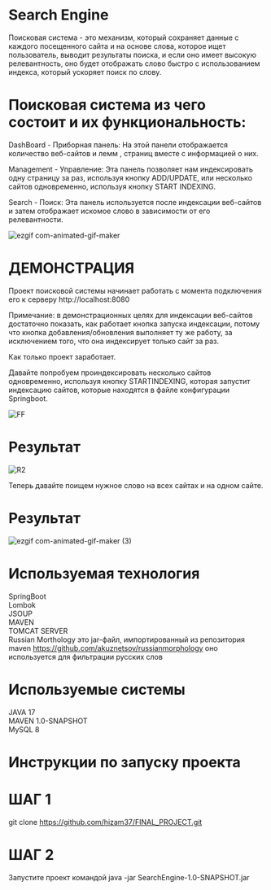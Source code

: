 # Search Engine 

Поисковая система - это механизм, который сохраняет данные с каждого посещенного сайта и на основе слова, которое ищет пользователь, выводит результаты поиска, и если оно имеет высокую релевантность, оно будет отображать слово быстро с использованием индекса, который ускоряет поиск по слову.

# Поисковая система из чего состоит и их функциональность:
DashBoard - Приборная панель: На этой панели отображается количество веб-сайтов и лемм , страниц вместе с информацией о них.<br />

Management - Управление: Эта панель позволяет нам индексировать одну страницу за раз, используя кнопку ADD/UPDATE, или несколько сайтов одновременно, используя кнопку START INDEXING. <br />

Search - Поиск: Эта панель используется после индексации веб-сайтов и затем отображает искомое слово в зависимости от его релевантности. <br />


![ezgif com-animated-gif-maker](https://github.com/hizam37/FINAL_PROJECT/assets/97097637/edfbb585-a263-4d84-989e-eb618c33c51f)


# ДЕМОНСТРАЦИЯ
Проект поисковой системы начинает работать с момента подключения его к серверу http://localhost:8080

Примечание: в демонстрационных целях для индексации веб-сайтов достаточно показать, как работает кнопка запуска индексации, потому что кнопка добавления/обновления выполняет ту же работу, за исключением того, что она индексирует только сайт за раз.

Как только проект заработает.

Давайте попробуем проиндексировать несколько сайтов одновременно, используя кнопку STARTINDEXING, которая запустит индексацию сайтов, которые находятся в файле конфигурации Springboot.

![FF](https://github.com/hizam37/FINAL_PROJECT/assets/97097637/d197dcb5-da1d-4fb1-9f73-eba20c936cd9)


# Результат

![R2](https://github.com/hizam37/FINAL_PROJECT/assets/97097637/ca8ab32a-5422-473a-8f76-03a4d9977b1f)

Теперь давайте поищем нужное слово на всех сайтах и на одном сайте.

# Результат

![ezgif com-animated-gif-maker (3)](https://github.com/hizam37/FINAL_PROJECT/assets/97097637/34fc206d-b56e-477c-9713-e222501ed5f8)


# Используемая технология
SpringBoot <br/>
Lombok <br/>
JSOUP <br/>
MAVEN <br/>
TOMCAT SERVER <br/>
Russian Morthology это jar-файл, импортированный из репозитория maven https://github.com/akuznetsov/russianmorphology оно используется для фильтрации русских слов <br/>

# Используемые системы
JAVA 17 <br/>
MAVEN 1.0-SNAPSHOT <br/>
MySQL 8 <br/>

# Инструкции по запуску проекта
# ШАГ 1 <br/>
git clone https://github.com/hizam37/FINAL_PROJECT.git

# ШАГ 2 <br/>
Запустите проект командой java -jar SearchEngine-1.0-SNAPSHOT.jar
